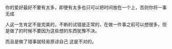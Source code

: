 你的爱好最好不要有太多，即便有太多也只可以把时间放在一个上，否则你将一事无成

  

人这一生肯定不是完美的，不断的试错是正常的，在做一件事之前可以想很多，但是做了的时候不要因为这些想的东西犹豫不决。

而且是做了错事就轻易原谅自己 这是不对的。
